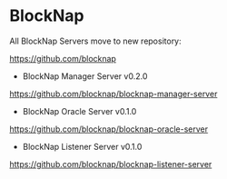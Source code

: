 # BlockNap

All BlockNap Servers move to new repository:

https://github.com/blocknap

- BlockNap Manager Server v0.2.0

https://github.com/blocknap/blocknap-manager-server

- BlockNap Oracle Server v0.1.0

https://github.com/blocknap/blocknap-oracle-server

- BlockNap Listener Server v0.1.0

https://github.com/blocknap/blocknap-listener-server
